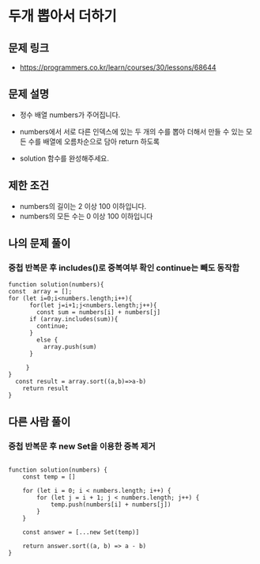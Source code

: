 # 두개 뽑아서 더하기 

## 문제 링크 

- https://programmers.co.kr/learn/courses/30/lessons/68644

## 문제 설명 

- 정수 배열 numbers가 주어집니다.

- numbers에서 서로 다른 인덱스에 있는 두 개의 수를 뽑아 더해서 만들 수 있는 모든 수를 배열에 오름차순으로 담아 return 하도록 

- solution 함수를 완성해주세요.

## 제한 조건 

- numbers의 길이는 2 이상 100 이하입니다.
- numbers의 모든 수는 0 이상 100 이하입니다

## 나의 문제 풀이 
### 중첩 반복문 후 includes()로 중복여부 확인 continue는 빼도 동작함
```Js
function solution(numbers){
const  array = [];
for (let i=0;i<numbers.length;i++){
	  for(let j=i+1;j<numbers.length;j++){
		const sum = numbers[i] + numbers[j]
      if (array.includes(sum)){
        continue;
      }
        else {
          array.push(sum)
      }
      
     }	
}
  const result = array.sort((a,b)=>a-b)
    return result
}

```
## 다른 사람 풀이 

### 중첩 반복문 후 new Set을 이용한 중복 제거
```Js

function solution(numbers) {
    const temp = []

    for (let i = 0; i < numbers.length; i++) {
        for (let j = i + 1; j < numbers.length; j++) {
            temp.push(numbers[i] + numbers[j])
        }
    }

    const answer = [...new Set(temp)]

    return answer.sort((a, b) => a - b)
}

```
